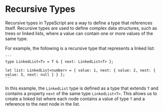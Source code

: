 # Recursive Types

Recursive types in TypeScript are a way to define a type that references itself. Recursive types are used to define complex data structures, such as trees or linked lists, where a value can contain one or more values of the same type.

For example, the following is a recursive type that represents a linked list:

    ```
    type LinkedList<T> = T & { next: LinkedList<T> };

    let list: LinkedList<number> = { value: 1, next: { value: 2, next: { value: 3, next: null } } };
    ```

In this example, the `LinkedList` type is defined as a type that extends `T` and contains a property `next` of the same type `LinkedList<T>`. This allows us to create a linked list where each node contains a value of type `T` and a reference to the next node in the list.
